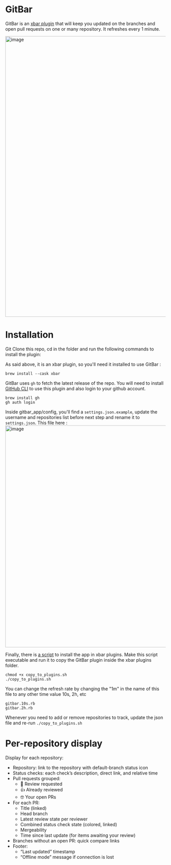# GitBar
GitBar is an [xbar plugin](https://github.com/matryer/xbar-plugins) that will keep you updated on the branches and open pull requests on one or many repository. It refreshes every 1 minute.

<img width="879" alt="image" src="https://github.com/user-attachments/assets/5e54abc0-25e2-478c-89a0-103104ae512a">


# Installation
Git Clone this repo, cd in the folder and run the following commands to install the plugin:

As said above, it is an xbar plugin, so you'll need it installed to use GitBar :
```
brew install --cask xbar
```

GitBar uses `gh` to fetch the latest release of the repo. You will need to install [GitHub CLI](https://github.com/cli/cli) to use this plugin and also login to your github account.
```
brew install gh
gh auth login
```

Inside gitbar_app/config, you'll find a `settings.json.example`, update the username and repositories list before next step and rename it to `settings.json`.
This file here : 
<img width="695" alt="image" src="https://github.com/user-attachments/assets/e0f6b640-0be0-4838-a110-3988074e63f0">


Finally, there is [a script](https://github.com/paultursuru/gitbar/blob/9b854c7ae43783a9a45ce98a7e5e0b8c81c16d08/copy_to_plugins.sh) to install the app in xbar plugins. Make this script executable and run it to copy the GitBar plugin inside the xbar plugins folder.
```
chmod +x copy_to_plugins.sh
./copy_to_plugins.sh
```

You can change the refresh rate by changing the "1m" in the name of this file to any other time value 10s, 2h, etc
```
gitbar.10s.rb
gitbar.2h.rb
```

Whenever you need to add or remove repositories to track, update the json file and re-run `./copy_to_plugins.sh`

# Per-repository display
Display for each repository:
- Repository: link to the repository with default-branch status icon
- Status checks: each check’s description, direct link, and relative time
- Pull requests grouped:
  - 👀 Review requested
  - 👍 Already reviewed
  - 🤓 Your open PRs
- For each PR:
  - Title (linked)
  - Head branch
  - Latest review state per reviewer
  - Combined status check state (colored, linked)
  - Mergeability
  - Time since last update (for items awaiting your review)
- Branches without an open PR: quick compare links
- Footer: 
  - “Last updated” timestamp
  - “Offline mode” message if connection is lost
